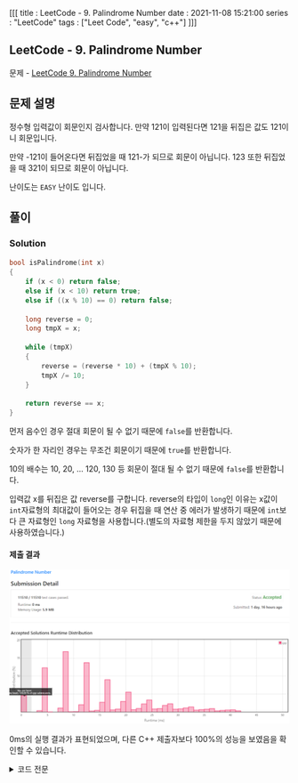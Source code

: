 [[[
title : LeetCode - 9. Palindrome Number
date : 2021-11-08 15:21:00
series : "LeetCode"
tags : ["Leet Code", "easy", "c++"]
]]]

## LeetCode - 9. Palindrome Number
문제 - [LeetCode 9. Palindrome Number](https://leetcode.com/problems/palindrome-number/)

## 문제 설명
정수형 입력값이 회문인지 검사합니다. 만약 121이 입력된다면 121을 뒤집은 값도 121이니 회문입니다.

만약 -121이 들어온다면 뒤집었을 때 121-가 되므로 회문이 아닙니다. 123 또한 뒤집었을 때 321이 되므로 회문이 아닙니다.

난이도는 `EASY` 난이도 입니다.

## 풀이
### Solution

```c++
bool isPalindrome(int x) 
{
    if (x < 0) return false;
    else if (x < 10) return true;
    else if ((x % 10) == 0) return false;

    long reverse = 0;
    long tmpX = x;

    while (tmpX)
    {
        reverse = (reverse * 10) + (tmpX % 10);
        tmpX /= 10;
    }

    return reverse == x;
}
```

먼저 음수인 경우 절대 회문이 될 수 없기 때문에 `false`를 반환합니다.

숫자가 한 자리인 경우는 무조건 회문이기 때문에 `true`를 반환합니다.

10의 배수는 10, 20, ... 120, 130 등 회문이 절대 될 수 없기 때문에 `false`를 반환합니다.

입력값 x를 뒤집은 값 reverse를 구합니다. reverse의 타입이 `long`인 이유는 x값이 `int`자료형의 최대값이 들어오는 경우 뒤집을 때 연산 중 에러가 발생하기 때문에 `int`보다 큰 자료형인 `long` 자료형을 사용합니다.(별도의 자료형 제한을 두지 않았기 때문에 사용하였습니다.)

#### 제출 결과
![Solution 1 result](./assets/images/leet_code/9/result.png)

0ms의 실행 결과가 표현되었으며, 다른 C++ 제출자보다 100%의 성능을 보였음을 확인할 수 있습니다.

<details>
<summary>코드 전문</summary>
    
```c++
class Solution 
{
public:
    bool isPalindrome(int x) 
    {
        if (x < 0) return false;
        else if (x < 10) return true;
        else if ((x % 10) == 0) return false;

        long reverse = 0;
        long tmpX = x;

        while (tmpX)
        {
            reverse = (reverse * 10) + (tmpX % 10);
            tmpX /= 10;
        }

        return reverse == x;
    }
};
```

</details>
